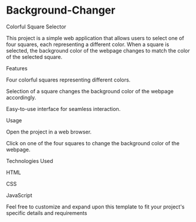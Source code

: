 # Background-Changer
Colorful Square Selector

This project is a simple web application that allows users to select one of four squares, each representing a different color. When a square is selected, the background color of the webpage changes to match the color of the selected square.

Features

Four colorful squares representing different colors.

Selection of a square changes the background color of the webpage accordingly.

Easy-to-use interface for seamless interaction.


Usage

Open the project in a web browser.

Click on one of the four squares to change the background color of the webpage.


Technologies Used

HTML

CSS

JavaScript

Feel free to customize and expand upon this template to fit your project's specific details and requirements
